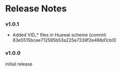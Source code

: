 # Release Notes



### v1.0.1

- Added VID_* files in Huawai scheme (commit 83e5515bcee712595b53a225e7339f2e488d1cb0)



### v1.0.0

initial release
